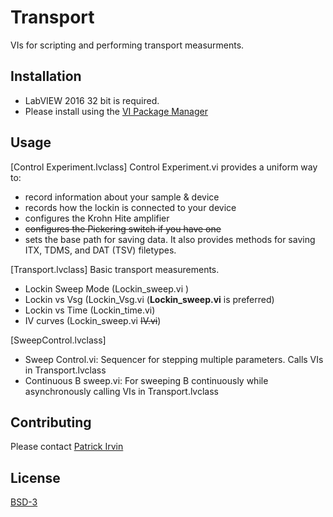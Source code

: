 # Transport

VIs for scripting and performing transport measurments.

## Installation
- LabVIEW 2016 32 bit is required.
- Please install using the [VI Package Manager](https://vipm.jki.net/)

## Usage

[Control Experiment.lvclass]
Control Experiment.vi provides a uniform way to:
- record information about your sample & device
- records how the lockin is connected to your device
- configures the Krohn Hite amplifier
- ~~configures the Pickering switch if you have one~~
- sets the base path for saving data.
It also provides methods for saving ITX, TDMS, and DAT (TSV) filetypes.

[Transport.lvclass]
Basic transport measurements.
- Lockin Sweep Mode (Lockin_sweep.vi )
- Lockin vs Vsg (Lockin_Vsg.vi (**Lockin_sweep.vi** is preferred)
- Lockin vs Time (Lockin_time.vi)
- IV curves (Lockin_sweep.vi ~~IV.vi~~)

[SweepControl.lvclass]
- Sweep Control.vi: Sequencer for stepping multiple parameters. Calls VIs in Transport.lvclass
- Continuous B sweep.vi: For sweeping B continuously while asynchronously calling VIs in Transport.lvclass

## Contributing

Please contact [Patrick Irvin](p.irvin@levylab.org)

## License

[BSD-3](https://opensource.org/licenses/BSD-3-Clause)
